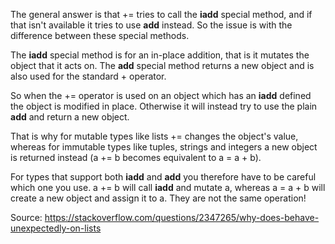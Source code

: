 The general answer is that += tries to call the __iadd__ special method, and if that isn't available it tries to use __add__ instead. So the issue is with the difference between these special methods.

The __iadd__ special method is for an in-place addition, that is it mutates the object that it acts on. The __add__ special method returns a new object and is also used for the standard + operator.

So when the += operator is used on an object which has an __iadd__ defined the object is modified in place. Otherwise it will instead try to use the plain __add__ and return a new object.

That is why for mutable types like lists += changes the object's value, whereas for immutable types like tuples, strings and integers a new object is returned instead (a += b becomes equivalent to a = a + b).

For types that support both __iadd__ and __add__ you therefore have to be careful which one you use. a += b will call __iadd__ and mutate a, whereas a = a + b will create a new object and assign it to a. They are not the same operation!

Source: https://stackoverflow.com/questions/2347265/why-does-behave-unexpectedly-on-lists
